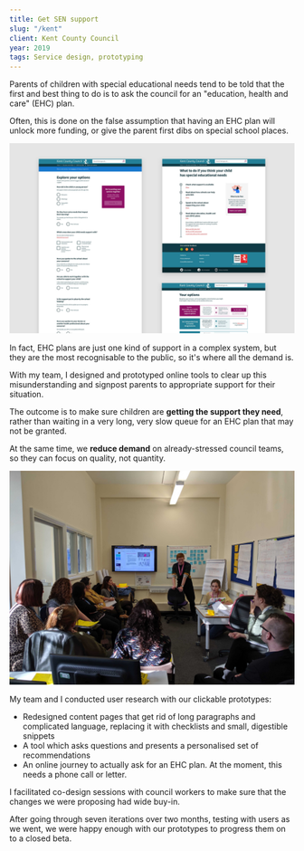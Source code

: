 ```yaml
---
title: Get SEN support
slug: "/kent"
client: Kent County Council
year: 2019
tags: Service design, prototyping
---
```


Parents of children with special educational needs tend to be told that the first and best thing to do is to ask the council for an "education, health and care" (EHC) plan.

Often, this is done on the false assumption that having an EHC plan will unlock more funding, or give the parent first dibs on special school places.

![Screens from the tool](../images/kent-1.jpg)

In fact, EHC plans are just one kind of support in a complex system, but they are the most recognisable to the public, so it's where all the demand is.

With my team, I designed and prototyped online tools to clear up this misunderstanding and signpost parents to appropriate support for their situation.

The outcome is to make sure children are **getting the support they need**, rather than waiting in a very long, very slow queue for an EHC plan that may not be granted.

At the same time, we **reduce demand** on already-stressed council teams, so they can focus on quality, not quantity.

![Presenting to social workers at a show and tell](../images/kent-2.jpg)

My team and I conducted user research with our clickable prototypes:

- Redesigned content pages that get rid of long paragraphs and complicated language, replacing it with checklists and small, digestible snippets
- A tool which asks questions and presents a personalised set of recommendations
- An online journey to actually ask for an EHC plan. At the moment, this needs a phone call or letter.

I facilitated co-design sessions with council workers to make sure that the changes we were proposing had wide buy-in.

After going through seven iterations over two months, testing with users as we went, we were happy enough with our prototypes to progress them on to a closed beta.